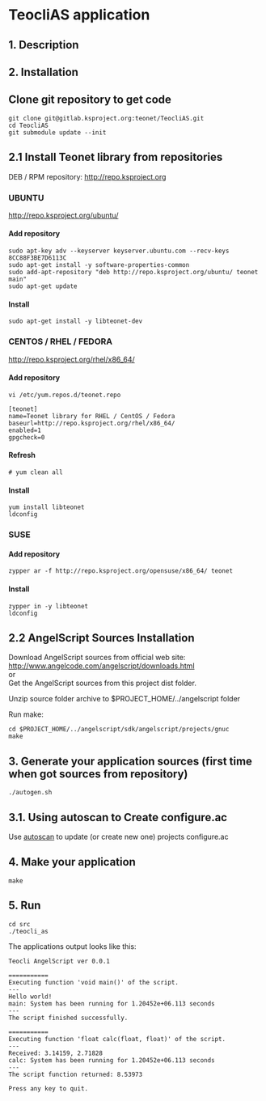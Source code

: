 # TeocliAS application

## 1. Description


## 2. Installation

## Clone git repository  to get code

    git clone git@gitlab.ksproject.org:teonet/TeocliAS.git
    cd TeocliAS
    git submodule update --init


## 2.1 Install Teonet library from repositories

DEB / RPM repository: http://repo.ksproject.org

### UBUNTU

http://repo.ksproject.org/ubuntu/

#### Add repository

    sudo apt-key adv --keyserver keyserver.ubuntu.com --recv-keys 8CC88F3BE7D6113C
    sudo apt-get install -y software-properties-common
    sudo add-apt-repository "deb http://repo.ksproject.org/ubuntu/ teonet main"
    sudo apt-get update

#### Install

    sudo apt-get install -y libteonet-dev


### CENTOS / RHEL / FEDORA

http://repo.ksproject.org/rhel/x86_64/

#### Add repository

    vi /etc/yum.repos.d/teonet.repo

    [teonet]
    name=Teonet library for RHEL / CentOS / Fedora
    baseurl=http://repo.ksproject.org/rhel/x86_64/
    enabled=1
    gpgcheck=0

#### Refresh

    # yum clean all

#### Install

    yum install libteonet
    ldconfig 

### SUSE

#### Add repository

    zypper ar -f http://repo.ksproject.org/opensuse/x86_64/ teonet

#### Install
    
    zypper in -y libteonet
    ldconfig

## 2.2 AngelScript Sources Installation

Download AngelScript sources from official web site: http://www.angelcode.com/angelscript/downloads.html  
or  
Get the AngelScript sources from this project dist folder.  
  
Unzip source folder archive to $PROJECT_HOME/../angelscript folder  
  
Run make:  

    cd $PROJECT_HOME/../angelscript/sdk/angelscript/projects/gnuc
    make

## 3. Generate your application sources (first time when got sources from repository)

    ./autogen.sh

## 3.1. Using autoscan to Create configure.ac

Use [autoscan](https://www.gnu.org/savannah-checkouts/gnu/autoconf/manual/autoconf-2.69/html_node/autoscan-Invocation.html)
to update (or create new one) projects configure.ac

## 4. Make your application 

    make

## 5. Run 
    
    cd src
    ./teocli_as 

The applications output looks like this:   
```
Teocli AngelScript ver 0.0.1

===========
Executing function 'void main()' of the script.
---
Hello world!
main: System has been running for 1.20452e+06.113 seconds
---
The script finished successfully.

===========
Executing function 'float calc(float, float)' of the script.
---
Received: 3.14159, 2.71828
calc: System has been running for 1.20452e+06.113 seconds
---
The script function returned: 8.53973

Press any key to quit.
```
